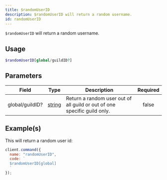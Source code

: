 ```yaml
---
title: $randomUserID
description: $randomUserID will return a random username.
id: randomUserID
---
```


`$randomUserID` will return a random username.

## Usage

```php
$randomUserID[global/guildID?]
```

## Parameters

| Field           | Type                                                                                              | Description                                                              | Required |
| --------------- | ------------------------------------------------------------------------------------------------- | ------------------------------------------------------------------------ | :------: |
| global/guildID? | [string](https://developer.mozilla.org/en-US/docs/Web/JavaScript/Reference/Global_Objects/String) | Return a random user out of all guild or out of one specific guild only. |  false   |

## Example(s)

This will return a random user id:

```javascript
client.command({
  name: "randomUserID",
  code: `
  $randomUserID[global]
  `
});
```
